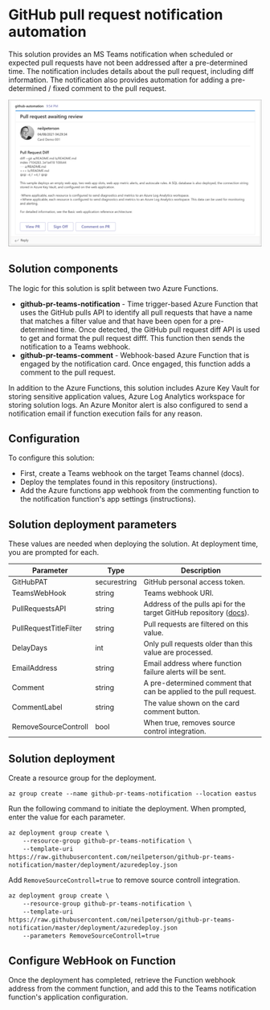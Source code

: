 # GitHub pull request notification automation

This solution provides an MS Teams notification when scheduled or expected pull requests have not been addressed after a pre-determined time. The notification includes details about the pull request, including diff information. The notification also provides automation for adding a pre-determined / fixed comment to the pull request.

![](images/card-sample-two.png)

## Solution components

The logic for this solution is split between two Azure Functions.

- **github-pr-teams-notification** - Time trigger-based Azure Function that uses the GitHub pulls API to identify all pull requests that have a name that matches a filter value and that have been open for a pre-determined time. Once detected, the GitHub pull request diff API is used to get and format the pull request difff. This function then sends the notification to a Teams webhook.
- **github-pr-teams-comment** - Webhook-based Azure Function that is engaged by the notification card. Once engaged, this function adds a comment to the pull request. 

In addition to the Azure Functions, this solution includes Azure Key Vault for storing sensitive application values, Azure Log Analytics workspace for storing solution logs. An Azure Monitor alert is also configured to send a notification email if function execution fails for any reason.

## Configuration

To configure this solution:

- First, create a Teams webhook on the target Teams channel (docs).
- Deploy the templates found in this repository (instructions).
- Add the Azure functions app webhook from the commenting function to the notification function's app settings (instructions).

## Solution deployment parameters

These values are needed when deploying the solution. At deployment time, you are prompted for each.

| Parameter | Type | Description |
|---|---|---|
| GitHubPAT | securestring | GitHub personal access token. |
| TeamsWebHook | string | Teams webhook URI. |
| PullRequestsAPI | string | Address of the pulls api for the target GitHub repository ([docs](https://docs.github.com/en/rest/reference/pulls)). |
| PullRequestTitleFilter | string | Pull requests are filtered on this value. |
| DelayDays | int | Only pull requests older than this value are processed. |
| EmailAddress | string | Email address where function failure alerts will be sent. |
| Comment | string | A pre-determined comment that can be applied to the pull request. |
| CommentLabel | string | The value shown on the card comment button. |
| RemoveSourceControll | bool | When true, removes source control integration. |

## Solution deployment

Create a resource group for the deployment.

```azurecli
az group create --name github-pr-teams-notification --location eastus
```

Run the following command to initiate the deployment. When prompted, enter the value for each parameter.

```azurecli
az deployment group create \
    --resource-group github-pr-teams-notification \
    --template-uri https://raw.githubusercontent.com/neilpeterson/github-pr-teams-notification/master/deployment/azuredeploy.json
```

Add `RemoveSourceControll=true` to remove source controll integration.

```azurecli
az deployment group create \
    --resource-group github-pr-teams-notification \
    --template-uri https://raw.githubusercontent.com/neilpeterson/github-pr-teams-notification/master/deployment/azuredeploy.json
    --parameters RemoveSourceControll=true
```

## Configure WebHook on Function

Once the deployment has completed, retrieve the Function webhook address from the comment function, and add this to the Teams notification function's application configuration.